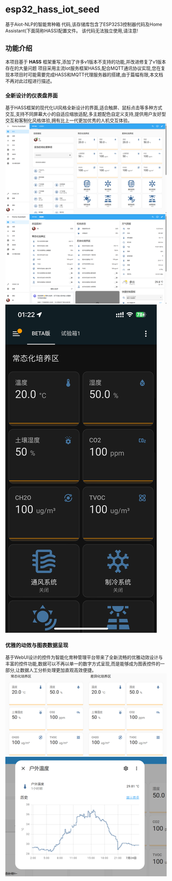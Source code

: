 # esp32_hass_iot_seed
 基于Aiot-NLP的智能育种箱 代码,该存储库包含了ESP32S3控制器代码及Home Assistant(下面简称HASS)配置文件。
 该代码无法独立使用,请注意!

## 功能介绍
本项目基于 **HASS** 框架重写,添加了许多v1版本不支持的功能,并改进修复了v1版本存在的大量问题
项目采用主流Iot服务框架HASS,配合MQTT通讯协议实现,您在复现本项目时可能需要完成HASS和MQTT代理服务器的搭建,由于篇幅有限,本文档不再对此过程进行描述。

### 全新设计的仪表盘界面
基于HASS框架的现代化UI风格全新设计的界面,适合触屏、鼠标点击等多种方式交互,支持不同屏幕大小的自适应缩放适配,多主题配色自定义支持,提供用户友好型交互和客制化风格体验,拥有比上一代更加优秀的人机交互体验。
![](https://github.com/heiyebaitian/esp32_hass_iot_seed/blob/main/public/image/home-1.png)
![](https://github.com/heiyebaitian/esp32_hass_iot_seed/blob/main/public/image/home-2.png)
![](https://github.com/heiyebaitian/esp32_hass_iot_seed/blob/main/public/image/home-phone.png)


### 优雅的动效与图表数据呈现
基于WebUI设计的控件为智能化育种管理平台带来了全新流畅的优雅动效设计与丰富的控件功能,数据可以不再以单一的数字方式呈现,而是能够成为图表控件的一部分,让数据人工分析处理更加直观高效便捷。
![](https://github.com/heiyebaitian/esp32_hass_iot_seed/blob/main/public/image/chart-1.png)
![](https://github.com/heiyebaitian/esp32_hass_iot_seed/blob/main/public/image/chart-2.png)